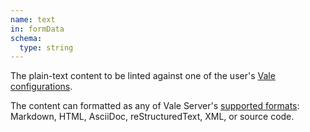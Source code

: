 ```yaml
---
name: text
in: formData
schema:
  type: string
---
```


The plain-text content to be linted against one of the user's [Vale configurations](https://errata-ai.github.io/vale-server/docs/ui#projects).

The content can formatted as any of Vale Server's [supported formats](https://errata-ai.github.io/vale-server/docs/format#formats): Markdown, HTML, AsciiDoc, reStructuredText, XML, or source code.
